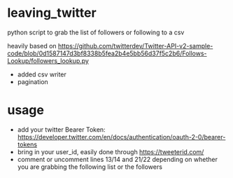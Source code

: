 # leaving_twitter
python script to grab the list of followers or following to a csv

heavily based on https://github.com/twitterdev/Twitter-API-v2-sample-code/blob/0d1587147d3bf8338b5fea2b4e5bb56d37f5c2b6/Follows-Lookup/followers_lookup.py

- added csv writer 
- pagination

# usage

- add your twitter Bearer Token: https://developer.twitter.com/en/docs/authentication/oauth-2-0/bearer-tokens
- bring in your user_id, easily done through https://tweeterid.com/
- comment or uncomment lines 13/14 and 21/22 depending on whether you are grabbing the following list or the followers
